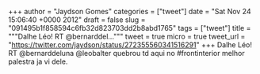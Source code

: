 
+++
author = "Jaydson Gomes"
categories = ["tweet"]
date = "Sat Nov 24 15:06:40 +0000 2012"
draft = false
slug = "091495b1f858594c6fb32d823703dd2b8abd1765"
tags = ["tweet"]
title = """Dalhe Léo! RT @bernarddel..."""
tweet = true
micro = true
tweet_url = "https://twitter.com/jaydson/status/272355560341516291"
+++
Dalhe Léo! RT @bernarddeluna @leobalter quebrou td aqui no #frontinterior melhor palestra  ja vi dele.
